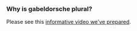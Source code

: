 ### Why is gabeldorsche plural?

Please see this [informative video we've prepared](https://www.youtube.com/watch?v=vLRyJ0dawjM).
